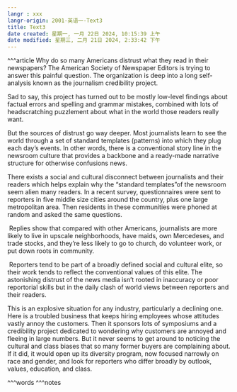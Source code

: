 ```yaml
---
langr : xxx
langr-origin: 2001-英语一-Text3
title: Text3
date created: 星期一, 一月 22日 2024, 10:15:39 上午
date modified: 星期三, 二月 21日 2024, 2:33:42 下午
---
```


^^^article
Why do so many Americans distrust what they read in their newspapers? The American Society of Newspaper Editors is trying to answer this painful question. The organization is deep into a long self-analysis known as the journalism credibility project.

Sad to say, this project has turned out to be mostly low-level findings about factual errors and spelling and grammar mistakes, combined with lots of headscratching puzzlement about what in the world those readers really want.

But the sources of distrust go way deeper. Most journalists learn to see the world through a set of standard templates (patterns) into which they plug each day’s events. In other words, there is a conventional story line in the newsroom culture that provides a backbone and a ready-made narrative structure for otherwise confusions news.

There exists a social and cultural disconnect between journalists and their readers which helps explain why the “standard templates”of the newsroom seem alien many readers. In a recent survey, questionnaires were sent to reporters in five middle size cities around the country, plus one large metropolitan area. Then residents in these communities were phoned at random and asked the same questions.

 Replies show that compared with other Americans, journalists are more likely to live in upscale neighborhoods, have maids, own Mercedeses, and trade stocks, and they’re less likely to go to church, do volunteer work, or put down roots in community.

 Reporters tend to be part of a broadly defined social and cultural elite, so their work tends to reflect the conventional values of this elite. The astonishing distrust of the news media isn’t rooted in inaccuracy or poor reportorial skills but in the daily clash of world views between reporters and their readers.

 This is an explosive situation for any industry, particularly a declining one. Here is a troubled business that keeps hiring employees whose attitudes vastly annoy the customers. Then it sponsors lots of symposiums and a credibility project dedicated to wondering why customers are annoyed and fleeing in large numbers. But it never seems to get around to noticing the cultural and class biases that so many former buyers are complaining about. If it did, it would open up its diversity program, now focused narrowly on race and gender, and look for reporters who differ broadly by outlook, values, education, and class.





^^^words
^^^notes